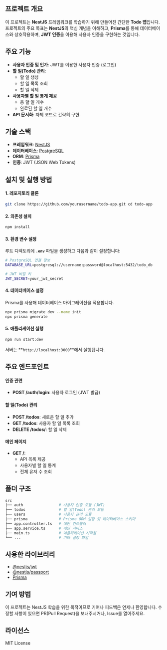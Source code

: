 ## 프로젝트 개요

이 프로젝트는 **NestJS** 프레임워크를 학습하기 위해 만들어진 간단한 **Todo 앱**입니다. 프로젝트의 주요 목표는 **NestJS**의 핵심 개념을 이해하고, **Prisma**를 통해 데이터베이스와 상호작용하며, **JWT 인증**을 이용해 사용자 인증을 구현하는 것입니다. 

## 주요 기능

- **사용자 인증 및 인가**: JWT를 이용한 사용자 인증 (로그인)
- **할 일(Todo) 관리**:
    - 할 일 생성
    - 할 일 목록 조회
    - 할 일 삭제
- **사용자별 할 일 통계 제공**
    - 총 할 일 개수
    - 완료된 할 일 개수
- **API 문서화**: 자체 코드로 간략히 구현.

## 기술 스택

- **프레임워크**: [NestJS](https://nestjs.com/)
- **데이터베이스**: [PostgreSQL](https://www.postgresql.org/)
- **ORM**: [Prisma](https://www.prisma.io/)
- **인증**: JWT (JSON Web Tokens)

## 설치 및 실행 방법

#### 1. 레포지토리 클론

```bash
git clone https://github.com/yourusername/todo-app.git cd todo-app
```
#### 2. 의존성 설치

```bash
npm install
```
#### 3. 환경 변수 설정

루트 디렉토리에 **`.env`** 파일을 생성하고 다음과 같이 설정합니다:
```bash
# PostgreSQL 연결 정보
DATABASE_URL=postgresql://username:password@localhost:5432/todo_db

# JWT 비밀 키
JWT_SECRET=your_jwt_secret
```
#### 4. 데이터베이스 설정

Prisma를 사용해 데이터베이스 마이그레이션을 적용합니다.

```bash
npx prisma migrate dev --name init
npx prisma generate
```
#### 5. 애플리케이션 실행
```bash
npm run start:dev
```

서버는 **`http://localhost:3000`**에서 실행됩니다.


## 주요 엔드포인트

#### 인증 관련

- **POST /auth/login**: 사용자 로그인 (JWT 발급)

#### 할 일(Todo) 관리

- **POST /todos**: 새로운 할 일 추가
- **GET /todos**: 사용자 할 일 목록 조회
- **DELETE /todos/**: 할 일 삭제

#### 메인 페이지
- **GET /**:
    - API 목록 제공
    - 사용자별 할 일 통계
    - 전체 유저 수 조회

## 폴더 구조
```bash
src
├── auth                # 사용자 인증 모듈 (JWT)
├── todos               # 할 일(Todo) 관리 모듈
├── users               # 사용자 관리 모듈
├── prisma              # Prisma ORM 설정 및 데이터베이스 스키마
├── app.controller.ts   # 메인 컨트롤러
├── app.service.ts      # 메인 서비스
├── main.ts             # 애플리케이션 시작점
└── ...                 # 기타 설정 파일
```

## 사용한 라이브러리
- [@nestjs/jwt](https://www.npmjs.com/package/@nestjs/jwt)
- [@nestjs/passport](https://www.npmjs.com/package/@nestjs/passport)
- [Prisma](https://www.prisma.io/)

## 기여 방법
이 프로젝트는 NestJS 학습을 위한 목적이므로 기여나 피드백은 언제나 환영합니다. 수정할 사항이 있으면 PR(Pull Request)을 보내주시거나, Issue를 열어주세요.

## 라이선스
MIT License